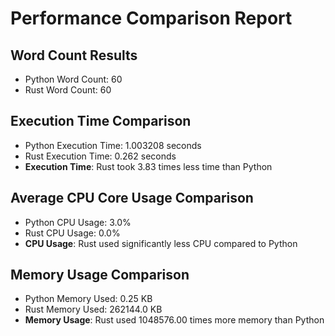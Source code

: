 # Performance Comparison Report

## Word Count Results

- Python Word Count: 60
- Rust Word Count: 60

## Execution Time Comparison

- Python Execution Time: 1.003208 seconds
- Rust Execution Time: 0.262 seconds
- **Execution Time**: Rust took 3.83 times less time than Python

## Average CPU Core Usage Comparison

- Python CPU Usage: 3.0%
- Rust CPU Usage: 0.0%
- **CPU Usage**: Rust used significantly less CPU compared to Python

## Memory Usage Comparison

- Python Memory Used: 0.25 KB
- Rust Memory Used: 262144.0 KB
- **Memory Usage**: Rust used 1048576.00 times more memory than Python

